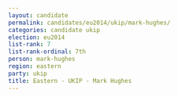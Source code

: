 ```yaml
---
layout: candidate
permalink: candidates/eu2014/ukip/mark-hughes/
categories: candidate ukip
election: eu2014
list-rank: 7
list-rank-ordinal: 7th
person: mark-hughes
region: eastern
party: ukip
title: Eastern - UKIP - Mark Hughes
---
```

